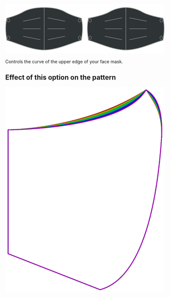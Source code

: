 ![Curve option](./curve.svg)

Controls the curve of the upper edge of your face mask.

## Effect of this option on the pattern

![This image shows the effect of this option by superimposing several variants that have a different value for this option](florence_curve_sample.svg "Effect of this option on the pattern")
